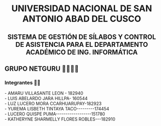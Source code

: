 <h1 align="center">UNIVERSIDAD NACIONAL DE SAN ANTONIO ABAD DEL CUSCO</h1>
<h2 align="center">SISTEMA DE GESTIÓN DE SÍLABOS Y CONTROL DE ASISTENCIA PARA EL DEPARTAMENTO ACADÉMICO DE ING. INFORMÁTICA</h2> 
<h2 align="left"> GRUPO NETGURU 👩‍💻👨‍💻</h2> 
<h3 align="left"> Integrantes 📄📌 </h2> 
- AMARU VILLASANTE LEON - 182940<br>
- LUIS ABELARDO JARA HILLPA- 160544<br>
- LUZ LUCERO MORA CCARHUARUPAY-182923<br>
- YUREMA LISBETH TINTAYA TACO---------174454<br>
- LUCERO QUISPE PUMA------------------151780<br>
- KATHERYNE SHARMELLY FLORES ROBLES---182910<br>
